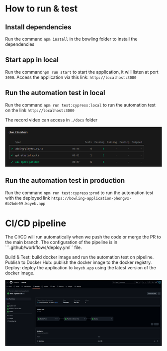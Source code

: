 # How to run & test

## Install dependencies
Run the command ```npm install``` in the bowling folder to install the dependencies

## Start app in local
Run the command```npm run start``` to start the application, it will listen at port `3000`. Access
the application via this link: ```http://localhost:3000```

## Run the automation test in local
Run the command ```npm run test:cypress:local``` to run the automation test on the link ```http://localhost:3000```

The record video can access in `./docs` folder

![test-results](./docs/test-results.png)

## Run the automation test in production
Run the command ```npm run test:cypress:prod``` to run the automation test with the deployed link `https://bowling-application-phongvx-6b2bde09.koyeb.app`

# CI/CD pipeline
The CI/CD will run automatically when we push the code or merge the PR to the main branch. The configuration of the pipeline is in ```.github/workflows/deploy.yml`` file.

Build & Test: build docker image and run the automation test on pipeline.
Publish to Docker Hub: publish the docker image to the docker registry.
Deploy: deploy the application to ```koyeb.app``` using the latest version of the docker image.

![ci-cd-results](./docs/ci-cd-pipeline-results.png)



